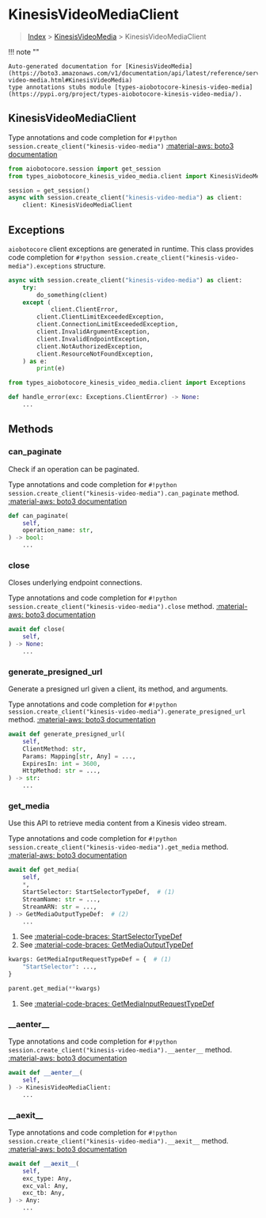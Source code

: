 # KinesisVideoMediaClient

> [Index](../README.md) > [KinesisVideoMedia](./README.md) > KinesisVideoMediaClient

!!! note ""

    Auto-generated documentation for [KinesisVideoMedia](https://boto3.amazonaws.com/v1/documentation/api/latest/reference/services/kinesis-video-media.html#KinesisVideoMedia)
    type annotations stubs module [types-aiobotocore-kinesis-video-media](https://pypi.org/project/types-aiobotocore-kinesis-video-media/).

## KinesisVideoMediaClient

Type annotations and code completion for `#!python session.create_client("kinesis-video-media")`
[:material-aws: boto3 documentation](https://boto3.amazonaws.com/v1/documentation/api/latest/reference/services/kinesis-video-media.html#KinesisVideoMedia.Client)

```python title="Usage example"
from aiobotocore.session import get_session
from types_aiobotocore_kinesis_video_media.client import KinesisVideoMediaClient

session = get_session()
async with session.create_client("kinesis-video-media") as client:
    client: KinesisVideoMediaClient
```

## Exceptions


`aiobotocore` client exceptions are generated in runtime.
This class provides code completion for `#!python session.create_client("kinesis-video-media").exceptions` structure.

```python title="Usage example"
async with session.create_client("kinesis-video-media") as client:
    try:
        do_something(client)
    except (
            client.ClientError,
        client.ClientLimitExceededException,
        client.ConnectionLimitExceededException,
        client.InvalidArgumentException,
        client.InvalidEndpointException,
        client.NotAuthorizedException,
        client.ResourceNotFoundException,
    ) as e:
        print(e)
```

```python title="Type checking example"
from types_aiobotocore_kinesis_video_media.client import Exceptions

def handle_error(exc: Exceptions.ClientError) -> None:
    ...
```


## Methods


### can\_paginate

Check if an operation can be paginated.

Type annotations and code completion for `#!python session.create_client("kinesis-video-media").can_paginate` method.
[:material-aws: boto3 documentation](https://boto3.amazonaws.com/v1/documentation/api/latest/reference/services/kinesis-video-media.html#KinesisVideoMedia.Client.can_paginate)

```python title="Method definition"
def can_paginate(
    self,
    operation_name: str,
) -> bool:
    ...
```


### close

Closes underlying endpoint connections.

Type annotations and code completion for `#!python session.create_client("kinesis-video-media").close` method.
[:material-aws: boto3 documentation](https://boto3.amazonaws.com/v1/documentation/api/latest/reference/services/kinesis-video-media.html#KinesisVideoMedia.Client.close)

```python title="Method definition"
await def close(
    self,
) -> None:
    ...
```


### generate\_presigned\_url

Generate a presigned url given a client, its method, and arguments.

Type annotations and code completion for `#!python session.create_client("kinesis-video-media").generate_presigned_url` method.
[:material-aws: boto3 documentation](https://boto3.amazonaws.com/v1/documentation/api/latest/reference/services/kinesis-video-media.html#KinesisVideoMedia.Client.generate_presigned_url)

```python title="Method definition"
await def generate_presigned_url(
    self,
    ClientMethod: str,
    Params: Mapping[str, Any] = ...,
    ExpiresIn: int = 3600,
    HttpMethod: str = ...,
) -> str:
    ...
```


### get\_media

Use this API to retrieve media content from a Kinesis video stream.

Type annotations and code completion for `#!python session.create_client("kinesis-video-media").get_media` method.
[:material-aws: boto3 documentation](https://boto3.amazonaws.com/v1/documentation/api/latest/reference/services/kinesis-video-media.html#KinesisVideoMedia.Client.get_media)

```python title="Method definition"
await def get_media(
    self,
    *,
    StartSelector: StartSelectorTypeDef,  # (1)
    StreamName: str = ...,
    StreamARN: str = ...,
) -> GetMediaOutputTypeDef:  # (2)
    ...
```

1. See [:material-code-braces: StartSelectorTypeDef](./type_defs.md#startselectortypedef) 
2. See [:material-code-braces: GetMediaOutputTypeDef](./type_defs.md#getmediaoutputtypedef) 


```python title="Usage example with kwargs"
kwargs: GetMediaInputRequestTypeDef = {  # (1)
    "StartSelector": ...,
}

parent.get_media(**kwargs)
```

1. See [:material-code-braces: GetMediaInputRequestTypeDef](./type_defs.md#getmediainputrequesttypedef) 

### \_\_aenter\_\_



Type annotations and code completion for `#!python session.create_client("kinesis-video-media").__aenter__` method.
[:material-aws: boto3 documentation](https://boto3.amazonaws.com/v1/documentation/api/latest/reference/services/kinesis-video-media.html#KinesisVideoMedia.Client.__aenter__)

```python title="Method definition"
await def __aenter__(
    self,
) -> KinesisVideoMediaClient:
    ...
```


### \_\_aexit\_\_



Type annotations and code completion for `#!python session.create_client("kinesis-video-media").__aexit__` method.
[:material-aws: boto3 documentation](https://boto3.amazonaws.com/v1/documentation/api/latest/reference/services/kinesis-video-media.html#KinesisVideoMedia.Client.__aexit__)

```python title="Method definition"
await def __aexit__(
    self,
    exc_type: Any,
    exc_val: Any,
    exc_tb: Any,
) -> Any:
    ...
```





